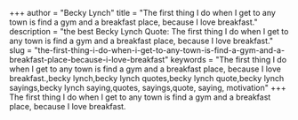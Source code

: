 +++
author = "Becky Lynch"
title = "The first thing I do when I get to any town is find a gym and a breakfast place, because I love breakfast."
description = "the best Becky Lynch Quote: The first thing I do when I get to any town is find a gym and a breakfast place, because I love breakfast."
slug = "the-first-thing-i-do-when-i-get-to-any-town-is-find-a-gym-and-a-breakfast-place-because-i-love-breakfast"
keywords = "The first thing I do when I get to any town is find a gym and a breakfast place, because I love breakfast.,becky lynch,becky lynch quotes,becky lynch quote,becky lynch sayings,becky lynch saying,quotes, sayings,quote, saying, motivation"
+++
The first thing I do when I get to any town is find a gym and a breakfast place, because I love breakfast.
